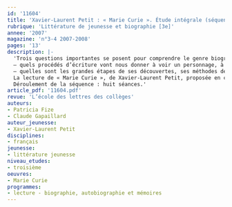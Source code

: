 ```yaml
---
id: '11604'
title: 'Xavier-Laurent Petit : « Marie Curie ». Étude intégrale (séquence)'
rubrique: 'Littérature de jeunesse et biographie [3e]'
annee: '2007'
magazine: 'n°3-4 2007-2008'
pages: '13'
description: |-
  'Trois questions importantes se posent pour comprendre le genre biographique :
  – quels procédés d’écriture vont nous donner à voir un personnage, à parcourir (ou reconstruire) un destin hors du commun et les sentiments, les hésitations, le quotidien, les interactions entre vie professionnelle et vie familiale de l’héroïne ?
  – quelles sont les grandes étapes de ses découvertes, ses méthodes de recherches, ses interrogations ? Mais aussi, qu’est-ce qu’être une femme scientifique et, qui plus est, immigrée au début du XXe siècle ?
  La lecture de « Marie Curie », de Xavier-Laurent Petit, proposée en classe de français, pourrait être reprise et développée par le professeur de sciences. La perpétuelle marche en avant de la recherche avec ses hésitations, ses erreurs, ses interrogations nouvelles peut être également soulignée ; la méthode expérimentale interrogée : une nouvelle découverte répond à une hypothèse de travail mais  engendre à son tour de nouvelles questions, amène d’autres incertitudes. L’étude proposée dans cet article suppose une lecture intégrale préalable. Elle est en effet d’ordre analytique et implique une mise à distance.
  Déroulement de la séquence : huit séances.'
article_pdf: '11604.pdf'
revue: 'L’école des lettres des collèges'
auteurs:
- Patricia Fize
- Claude Gapaillard
auteur_jeunesse:
- Xavier-Laurent Petit
disciplines:
- français
jeunesse:
- littérature jeunesse
niveau_etudes:
- troisième
oeuvres:
- Marie Curie
programmes:
- lecture - biographie, autobiographie et mémoires
---
```

